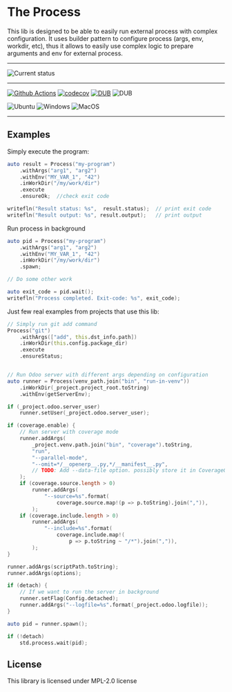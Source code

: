 # The Process

This lib is designed to be able to easily run external process with complex configuration.
It uses builder pattern to configure process (args, env, workdir, etc),
thus it allows to easily use complex logic to prepare arguments and env for external process.

---

![Current status](https://img.shields.io/badge/Current%20Status-Alpha-purple)

---

[![Github Actions](https://github.com/katyukha/theprocess/actions/workflows/tests.yml/badge.svg)](https://github.com/katyukha/theprocess/actions/workflows/tests.yml?branch=master)
[![codecov](https://codecov.io/gh/katyukha/theprocess/branch/master/graph/badge.svg?token=IUXBCNSHNQ)](https://codecov.io/gh/katyukha/theprocess)
[![DUB](https://img.shields.io/dub/v/theprocess)](https://code.dlang.org/packages/theprocess)
![DUB](https://img.shields.io/dub/l/theprocess)

![Ubuntu](https://img.shields.io/badge/Ubuntu-Latest-green?logo=Ubuntu)
![Windows](https://img.shields.io/badge/Windows-Latest-green?logo=Windows)
![MacOS](https://img.shields.io/badge/MacOS-Latest-green?logo=Apple)

---

## Examples

Simply execute the program:

```d
auto result = Process("my-program")
    .withArgs("arg1", "arg2")
    .withEnv("MY_VAR_1", "42")
    .inWorkDir("/my/work/dir")
    .execute
    .ensureOk;  //check exit code

writefln("Result status: %s",  result.status);  // print exit code
writefln("Result output: %s", result.output);   // print output
```

Run process in background

```d
auto pid = Process("my-program")
    .withArgs("arg1", "arg2")
    .withEnv("MY_VAR_1", "42")
    .inWorkDir("/my/work/dir")
    .spawn;

// Do some other work

auto exit_code = pid.wait();
writefln("Process completed. Exit-code: %s", exit_code);
```

Just few real examples from projects that use this lib:

```d
// Simply run git add command
Process("git")
    .withArgs(["add", this.dst_info.path])
    .inWorkDir(this.config.package_dir)
    .execute
    .ensureStatus;


// Run Odoo server with different args depending on configuration
auto runner = Process(venv_path.join("bin", "run-in-venv"))
    .inWorkDir(_project.project_root.toString)
    .withEnv(getServerEnv);

if (_project.odoo.server_user)
    runner.setUser(_project.odoo.server_user);

if (coverage.enable) {
    // Run server with coverage mode
    runner.addArgs(
        _project.venv.path.join("bin", "coverage").toString,
        "run",
        "--parallel-mode",
        "--omit=*/__openerp__.py,*/__manifest__.py",
        // TODO: Add --data-file option. possibly store it in CoverageOptions
    );
    if (coverage.source.length > 0)
        runner.addArgs(
            "--source=%s".format(
                coverage.source.map!(p => p.toString).join(",")),
        );
    if (coverage.include.length > 0)
        runner.addArgs(
            "--include=%s".format(
                coverage.include.map!(
                    p => p.toString ~ "/*").join(",")),
        );
}

runner.addArgs(scriptPath.toString);
runner.addArgs(options);

if (detach) {
    // If we want to run the server in background
    runner.setFlag(Config.detached);
    runner.addArgs("--logfile=%s".format(_project.odoo.logfile));
}

auto pid = runner.spawn();

if (!detach)
    std.process.wait(pid);
```


## License

This library is licensed under MPL-2.0 license
